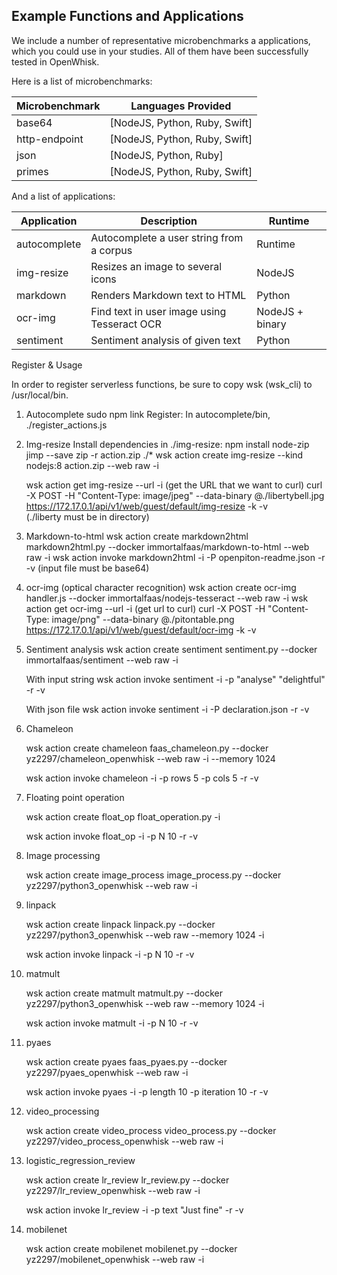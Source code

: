 ## Example Functions and Applications

We include a number of representative microbenchmarks a applications, which you could use in your studies. All of them have been successfully tested in OpenWhisk.

Here is a list of microbenchmarks:

Microbenchmark | Languages Provided
--- | --- 
base64 | [NodeJS, Python, Ruby, Swift] 
http-endpoint | [NodeJS, Python, Ruby, Swift] 
json | [NodeJS, Python, Ruby] 
primes | [NodeJS, Python, Ruby, Swift] 

And a list of applications:

Application | Description | Runtime
--- | --- | ---
autocomplete | Autocomplete a user string from a corpus | Runtime
img-resize | Resizes an image to several icons | NodeJS
markdown | Renders Markdown text to HTML | Python
ocr-img | Find text in user image using Tesseract OCR | NodeJS + binary
sentiment | Sentiment analysis of given text | Python

Register & Usage

In order to register serverless functions, be sure to copy wsk (wsk_cli) to /usr/local/bin. 

1. Autocomplete
	sudo npm link 
	Register: In autocomplete/bin, ./register_actions.js 

2. Img-resize
	Install dependencies in ./img-resize: npm install node-zip jimp --save 
	zip -r action.zip ./* 
	wsk action create img-resize --kind nodejs:8 action.zip --web raw -i 
 
	wsk action get img-resize --url -i  (get the URL that we want to curl) 
	curl -X POST -H "Content-Type: image/jpeg" --data-binary @./libertybell.jpg https://172.17.0.1/api/v1/web/guest/default/img-resize -k -v   
	(./liberty must be in directory) 

3. Markdown-to-html
	wsk action create markdown2html markdown2html.py --docker immortalfaas/markdown-to-html --web raw -i 
	wsk action invoke markdown2html -i -P openpiton-readme.json -r -v (input file must be base64) 

4. ocr-img (optical character recognition)
	wsk action create ocr-img handler.js --docker immortalfaas/nodejs-tesseract --web raw -i 
	wsk action get ocr-img --url -i  (get url to curl) 
	curl -X POST -H "Content-Type: image/png" --data-binary @./pitontable.png https://172.17.0.1/api/v1/web/guest/default/ocr-img -k -v 
	 
5. Sentiment analysis
	wsk action create sentiment sentiment.py --docker immortalfaas/sentiment --web raw -i 
 
	With input string 
		wsk action invoke sentiment -i -p "analyse" "delightful" -r -v 
	 
	With json file 
		wsk action invoke sentiment -i -P declaration.json -r -v 

6. Chameleon

	wsk action create chameleon faas_chameleon.py --docker yz2297/chameleon_openwhisk --web raw -i --memory 1024

	wsk action invoke chameleon -i -p rows 5 -p cols 5 -r -v

7. Floating point operation

	wsk action create float_op float_operation.py -i 

	wsk action invoke float_op -i -p N 10 -r -v

8. Image processing

	wsk action create image_process image_process.py --docker yz2297/python3_openwhisk --web raw -i

9. linpack

	wsk action create linpack linpack.py --docker yz2297/python3_openwhisk --web raw --memory 1024 -i

	wsk action invoke linpack -i -p N 10 -r -v

10. matmult

	wsk action create matmult matmult.py --docker yz2297/python3_openwhisk --web raw --memory 1024 -i

	wsk action invoke matmult -i -p N 10 -r -v

11. pyaes

	wsk action create pyaes faas_pyaes.py --docker yz2297/pyaes_openwhisk --web raw -i

	wsk action invoke pyaes -i -p length 10 -p iteration 10 -r -v

12. video_processing

	wsk action create video_process video_process.py --docker yz2297/video_process_openwhisk --web raw -i

13. logistic_regression_review

	wsk action create lr_review lr_review.py --docker yz2297/lr_review_openwhisk --web raw -i

	wsk action invoke lr_review -i -p text "Just fine" -r -v

13. mobilenet

	wsk action create mobilenet mobilenet.py --docker yz2297/mobilenet_openwhisk --web raw -i

